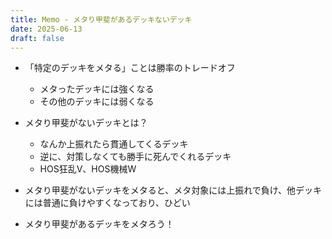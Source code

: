 ```yaml
---
title: Memo - メタり甲斐があるデッキないデッキ
date: 2025-06-13
draft: false
---
```

- 「特定のデッキをメタる」ことは勝率のトレードオフ
	- メタったデッキには強くなる
	- その他のデッキには弱くなる
- メタり甲斐がないデッキとは？
	- なんか上振れたら貫通してくるデッキ
	- 逆に、対策しなくても勝手に死んでくれるデッキ
	- HOS狂乱V、HOS機械W
- メタり甲斐がないデッキをメタると、メタ対象には上振れで負け、他デッキには普通に負けやすくなっており、ひどい

- メタり甲斐があるデッキをメタろう！